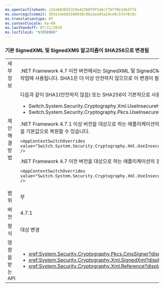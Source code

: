 ```yaml
---
ms.openlocfilehash: 12ba683655319e42368f9f2a6cf7bf70e1dbd77d
ms.sourcegitcommit: d55e14eb63588830c0ba1ea95a24ce6c57ef8c8c
ms.translationtype: HT
ms.contentlocale: ko-KR
ms.lasthandoff: 07/11/2019
ms.locfileid: "67858968"
---
```

### <a name="default-signedxml-and-signedxms-algorithms-changed-to-sha256"></a>기본 SignedXML 및 SignedXMS 알고리즘이 SHA256으로 변경됨

|   |   |
|---|---|
|세부 정보|.NET Framework 4.7 이전 버전에서는 SignedXML 및 SignedCMS의 기본값이 일부 작업에서 SHA1로 설정되었습니다. .NET Framework 4.7.1부터 SHA256은 기본적으로 이러한 작업에 사용됩니다. SHA1은 더 이상 안전하지 않으므로 이 변경이 필요합니다.|
|제안 해결 방법|다음과 같이 SHA1(안전하지 않음) 또는 SHA256이 기본적으로 사용되는지 여부를 제어하는 두 가지 새로운 컨텍스트 스위치 값이 있습니다.<ul><li>Switch.System.Security.Cryptography.Xml.UseInsecureHashAlgorithms</li><li>Switch.System.Security.Cryptography.Pkcs.UseInsecureHashAlgorithms</li></ul>.NET Framework 4.7.1 이상 버전을 대상으로 하는 애플리케이션의 경우 SHA256 사용이 바람직하지 않으면 앱 구성 파일의 [런타임](~/docs/framework/configure-apps/file-schema/runtime/runtime-element.md) 섹션에 다음 구성 스위치를 추가하여 기본값을 SHA1을 기본값으로 복원할 수 있습니다.<pre><code class="lang-xml">&lt;AppContextSwitchOverrides value=&quot;Switch.System.Security.Cryptography.Xml.UseInsecureHashAlgorithms=true;Switch.System.Security.Cryptography.Pkcs.UseInsecureHashAlgorithms=true&quot; /&gt;&#13;&#10;</code></pre>.NET Framework 4.7 이전 버전을 대상으로 하는 애플리케이션의 경우 앱 구성 파일의 [런타임](~/docs/framework/configure-apps/file-schema/runtime/runtime-element.md) 섹션에 다음 구성 스위치를 추가하여 이 변경을 옵트인할 수 있습니다.<pre><code class="lang-xml">&lt;AppContextSwitchOverrides value=&quot;Switch.System.Security.Cryptography.Xml.UseInsecureHashAlgorithms=false;Switch.System.Security.Cryptography.Pkcs.UseInsecureHashAlgorithms=false&quot; /&gt;&#13;&#10;</code></pre>|
|범위|부|
|버전|4.7.1|
|형식|대상 변경|
|영향을 받는 API|<ul><li><xref:System.Security.Cryptography.Pkcs.CmsSigner?displayProperty=nameWithType></li><li><xref:System.Security.Cryptography.Xml.SignedXml?displayProperty=nameWithType></li><li><xref:System.Security.Cryptography.Xml.Reference?displayProperty=nameWithType></li></ul>|

